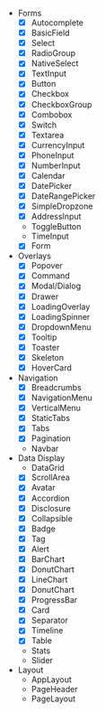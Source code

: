 - Forms
    - [x] Autocomplete
    - [x] BasicField
    - [x] Select
    - [x] RadioGroup
    - [x] NativeSelect
    - [x] TextInput
    - [x] Button
    - [x] Checkbox
    - [x] CheckboxGroup
    - [x] Combobox
    - [x] Switch
    - [x] Textarea
    - [x] CurrencyInput
    - [x] PhoneInput
    - [x] NumberInput
    - [x] Calendar
    - [x] DatePicker
    - [x] DateRangePicker
    - [x] SimpleDropzone
    - [x] AddressInput
    - ToggleButton
    - TimeInput
    - [x] Form
- Overlays
    - [x] Popover
    - [x] Command
    - [x] Modal/Dialog
    - [x] Drawer
    - [x] LoadingOverlay
    - [x] LoadingSpinner
    - [x] DropdownMenu
    - [x] Tooltip
    - [x] Toaster
    - [x] Skeleton
    - [x] HoverCard
- Navigation
    - [x] Breadcrumbs
    - [x] NavigationMenu
    - [x] VerticalMenu
    - [x] StaticTabs
    - [x] Tabs
    - [x] Pagination
    - Navbar
- Data Display
    - DataGrid
    - [x] ScrollArea
    - [x] Avatar
    - [x] Accordion
    - [x] Disclosure
    - [x] Collapsible
    - [x] Badge
    - [x] Tag
    - [x] Alert
    - [x] BarChart
    - [x] DonutChart
    - [x] LineChart
    - [x] DonutChart
    - [x] ProgressBar
    - [x] Card
    - [x] Separator
    - [x] Timeline
    - [x] Table
    - Stats
    - Slider
- Layout
    - AppLayout
    - PageHeader
    - PageLayout
